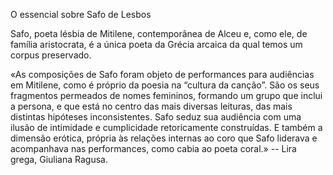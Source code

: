 O essencial sobre Safo de Lesbos

Safo, poeta lésbia de Mitilene, contemporânea de Alceu e, como ele, de família aristocrata, é a única poeta da Grécia arcaica da qual temos um corpus preservado.

«As composições de Safo foram objeto de performances para audiências em Mitilene, como é próprio da poesia na “cultura da canção”. São os seus fragmentos permeados de nomes femininos, formando um grupo que inclui a persona, e que está no centro das mais diversas leituras, das mais distintas hipóteses inconsistentes. Safo seduz sua audiência com uma ilusão de intimidade e cumplicidade retoricamente construídas. E também a dimensão erótica, própria às relações internas ao coro que Safo liderava e acompanhava nas performances, como cabia ao poeta coral.» -- Lira grega, Giuliana Ragusa.

